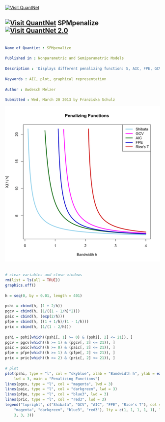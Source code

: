 
[<img src="https://github.com/QuantLet/Styleguide-and-FAQ/blob/master/pictures/banner.png" width="880" alt="Visit QuantNet">](http://quantlet.de/index.php?p=info)

## [<img src="https://github.com/QuantLet/Styleguide-and-Validation-procedure/blob/master/pictures/qloqo.png" alt="Visit QuantNet">](http://quantlet.de/) **SPMpenalize** [<img src="https://github.com/QuantLet/Styleguide-and-Validation-procedure/blob/master/pictures/QN2.png" width="60" alt="Visit QuantNet 2.0">](http://quantlet.de/d3/ia)

```yaml

Name of QuantLet : SPMpenalize

Published in : Nonparametric and Semiparametric Models

Description : 'Displays different penalizing function: S, AIC, FPE, GCV, T.'

Keywords : AIC, plot, graphical representation

Author : Awdesch Melzer

Submitted : Wed, March 20 2013 by Franziska Schulz

```

![Picture1](SPMpenalize-1.png)


```r

# clear variables and close windows
rm(list = ls(all = TRUE))
graphics.off()

h = seq(0, by = 0.01, length = 401)

pshi = cbind(h, (1 + 2/h))
pgcv = cbind(h, (1/((1 - 1/h)^2)))
paic = cbind(h, (exp(2/h)))
pfpe = cbind(h, ((1 + 1/h)/(1 - 1/h)))
pric = cbind(h, (1/(1 - 2/h)))

pshi = pshi[which((pshi[, 1] >= 0) & (pshi[, 2] <= 21)), ]
pgcv = pgcv[which((h >= 1) & (pgcv[, 2] <= 21)), ]
paic = paic[which((h >= 0) & (paic[, 2] <= 21)), ]
pfpe = pfpe[which((h >= 1) & (pfpe[, 2] <= 21)), ]
pric = pric[which((h >= 2) & (pric[, 2] <= 21)), ]

# plot
plot(pshi, type = "l", col = "skyblue", xlab = "Bandwidth h", ylab = expression(X[i](1/h)), 
    lwd = 3, main = "Penalizing Functions")
lines(pgcv, type = "l", col = "magenta", lwd = 3)
lines(paic, type = "l", col = "darkgreen", lwd = 3)
lines(pfpe, type = "l", col = "blue3", lwd = 3)
lines(pric, type = "l", col = "red3", lwd = 3)
legend("topright", c("Shibata", "GCV", "AIC", "FPE", "Rice's T"), col = c("skyblue", 
    "magenta", "darkgreen", "blue3", "red3"), lty = c(1, 1, 1, 1, 1), lwd = c(3, 3, 
    3, 3, 3))
```
